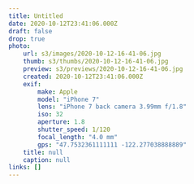 ```yaml
---
title: Untitled
date: 2020-10-12T23:41:06.000Z
draft: false
drop: true
photo:
    url: s3/images/2020-10-12-16-41-06.jpg
    thumb: s3/thumbs/2020-10-12-16-41-06.jpg
    preview: s3/previews/2020-10-12-16-41-06.jpg
    created: 2020-10-12T23:41:06.000Z
    exif:
        make: Apple
        model: "iPhone 7"
        lens: "iPhone 7 back camera 3.99mm f/1.8"
        iso: 32
        aperture: 1.8
        shutter_speed: 1/120
        focal_length: "4.0 mm"
        gps: "47.7532361111111 -122.277038888889"
    title: null
    caption: null
links: []
---
```

